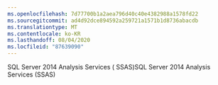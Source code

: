```yaml
---
ms.openlocfilehash: 7d77700b1a2aea796d40c40e4382988a1578fd22
ms.sourcegitcommit: ad4d92dce894592a259721a1571b1d8736abacdb
ms.translationtype: MT
ms.contentlocale: ko-KR
ms.lasthandoff: 08/04/2020
ms.locfileid: "87639090"
---
```

<span data-ttu-id="8d7c8-101">SQL Server 2014 Analysis Services \( SSAS\)</span><span class="sxs-lookup"><span data-stu-id="8d7c8-101">SQL Server 2014 Analysis Services \(SSAS\)</span></span>

